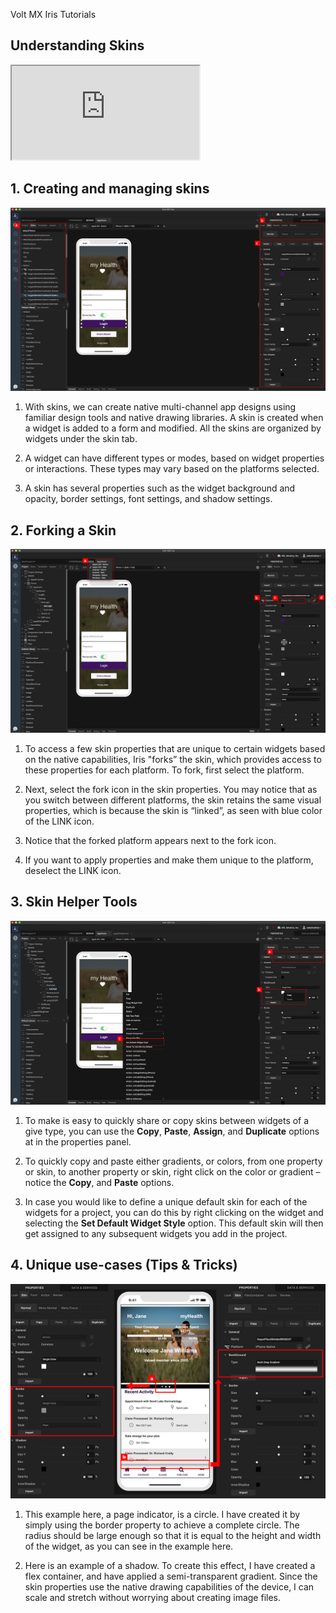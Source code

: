                              

Volt MX  Iris Tutorials

Understanding Skins
-------------------

<div class="youtube-wrapper"><iframe src="https://www.youtube.com/embed/mlDY3vMBBr8" allowfullscreen=""></iframe></div>
  
  

1\. Creating and managing skins
-------------------------------

![](../Resources/Images/Skins_1.png)

1.  With skins, we can create native multi-channel app designs using familiar design tools and native drawing libraries. A skin is created when a widget is added to a form and modified. All the skins are organized by widgets under the skin tab.
    
2.  A widget can have different types or modes, based on widget properties or interactions. These types may vary based on the platforms selected.  
      
      
    
3.  A skin has several properties such as the widget background and opacity, border settings, font settings, and shadow settings.
    

  

2\. Forking a Skin
------------------

![](../Resources/Images/Skins_2.png)

1.  To access a few skin properties that are unique to certain widgets based on the native capabilities, Iris "forks” the skin, which provides access to these properties for each platform. To fork, first select the platform.
    
2.  Next, select the fork icon in the skin properties. You may notice that as you switch between different platforms, the skin retains the same visual properties, which is because the skin is “linked”, as seen with blue color of the LINK icon.
    
3.  Notice that the forked platform appears next to the fork icon.
    
4.  If you want to apply properties and make them unique to the platform, deselect the LINK icon.
    

3\. Skin Helper Tools
---------------------

![](../Resources/Images/Skins_3.png)

1.  To make is easy to quickly share or copy skins between widgets of a give type, you can use the **Copy**, **Paste**, **Assign**, and **Duplicate** options at in the properties panel.
    
2.  To quickly copy and paste either gradients, or colors, from one property or skin, to another property or skin, right click on the color or gradient – notice the **Copy**, and **Paste** options.
    
3.  In case you would like to define a unique default skin for each of the widgets for a project, you can do this by right clicking on the widget and selecting the **Set Default Widget Style** option. This default skin will then get assigned to any subsequent widgets you add in the project.
    

4\. Unique use-cases (Tips & Tricks)
------------------------------------

![](../Resources/Images/Skins_4.png)

1.  This example here, a page indicator, is a circle. I have created it by simply using the border property to achieve a complete circle. The radius should be large enough so that it is equal to the height and width of the widget, as you can see in the example here.
    
2.  Here is an example of a shadow. To create this effect, I have created a flex container, and have applied a semi-transparent gradient. Since the skin properties use the native drawing capabilities of the device, I can scale and stretch without worrying about creating image files.
    

